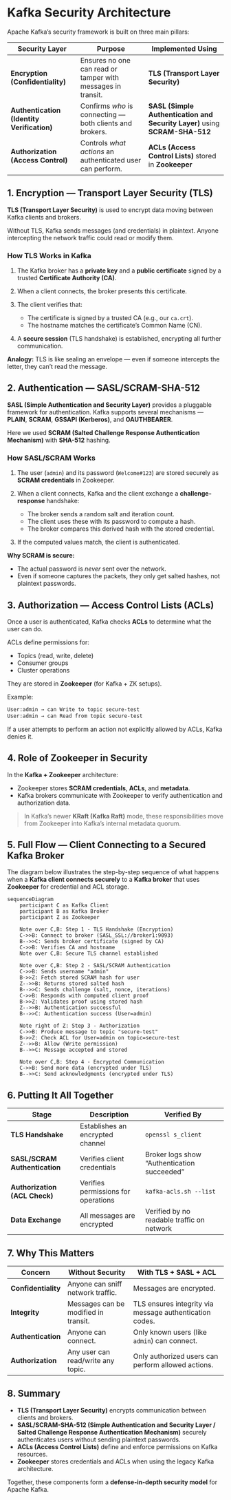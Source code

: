 # Kafka Security Architecture

Apache Kafka’s security framework is built on three main pillars:

| Security Layer                             | Purpose                                                     | Implemented Using                                                           |
| ------------------------------------------ | ----------------------------------------------------------- | --------------------------------------------------------------------------- |
| **Encryption (Confidentiality)**           | Ensures no one can read or tamper with messages in transit. | **TLS (Transport Layer Security)**                                          |
| **Authentication (Identity Verification)** | Confirms _who_ is connecting — both clients and brokers.    | **SASL (Simple Authentication and Security Layer)** using **SCRAM-SHA-512** |
| **Authorization (Access Control)**         | Controls _what actions_ an authenticated user can perform.  | **ACLs (Access Control Lists)** stored in **Zookeeper**                     |

## 1. Encryption — Transport Layer Security (TLS)

**TLS (Transport Layer Security)** is used to encrypt data moving between Kafka clients and brokers.

Without TLS, Kafka sends messages (and credentials) in plaintext. Anyone intercepting the network traffic could read or modify them.

### How TLS Works in Kafka

1. The Kafka broker has a **private key** and a **public certificate** signed by a trusted **Certificate Authority (CA)**.
2. When a client connects, the broker presents this certificate.
3. The client verifies that:

   - The certificate is signed by a trusted CA (e.g., our `ca.crt`).
   - The hostname matches the certificate’s Common Name (CN).

4. A **secure session** (TLS handshake) is established, encrypting all further communication.

**Analogy:**
TLS is like sealing an envelope — even if someone intercepts the letter, they can’t read the message.

## 2. Authentication — SASL/SCRAM-SHA-512

**SASL (Simple Authentication and Security Layer)** provides a pluggable framework for authentication.
Kafka supports several mechanisms — **PLAIN**, **SCRAM**, **GSSAPI (Kerberos)**, and **OAUTHBEARER**.

Here we used **SCRAM (Salted Challenge Response Authentication Mechanism)** with **SHA-512** hashing.

### How SASL/SCRAM Works

1. The user (`admin`) and its password (`Welcome#123`) are stored securely as **SCRAM credentials** in Zookeeper.
2. When a client connects, Kafka and the client exchange a **challenge-response** handshake:

   - The broker sends a random salt and iteration count.
   - The client uses these with its password to compute a hash.
   - The broker compares this derived hash with the stored credential.

3. If the computed values match, the client is authenticated.

**Why SCRAM is secure:**

- The actual password is _never_ sent over the network.
- Even if someone captures the packets, they only get salted hashes, not plaintext passwords.

## 3. Authorization — Access Control Lists (ACLs)

Once a user is authenticated, Kafka checks **ACLs** to determine what the user can do.

ACLs define permissions for:

- Topics (read, write, delete)
- Consumer groups
- Cluster operations

They are stored in **Zookeeper** (for Kafka + ZK setups).

Example:

```bash
User:admin → can Write to topic secure-test
User:admin → can Read from topic secure-test
```

If a user attempts to perform an action not explicitly allowed by ACLs, Kafka denies it.

## 4. Role of Zookeeper in Security

In the **Kafka + Zookeeper** architecture:

- Zookeeper stores **SCRAM credentials**, **ACLs**, and **metadata**.
- Kafka brokers communicate with Zookeeper to verify authentication and authorization data.

> In Kafka’s newer **KRaft (Kafka Raft)** mode, these responsibilities move from Zookeeper into Kafka’s internal metadata quorum.

## 5. Full Flow — Client Connecting to a Secured Kafka Broker

The diagram below illustrates the step-by-step sequence of what happens when a **Kafka client connects securely** to a **Kafka broker** that uses **Zookeeper** for credential and ACL storage.

```mermaid
sequenceDiagram
    participant C as Kafka Client
    participant B as Kafka Broker
    participant Z as Zookeeper

    Note over C,B: Step 1 - TLS Handshake (Encryption)
    C->>B: Connect to broker (SASL_SSL://broker1:9093)
    B-->>C: Sends broker certificate (signed by CA)
    C->>B: Verifies CA and hostname
    Note over C,B: Secure TLS channel established

    Note over C,B: Step 2 - SASL/SCRAM Authentication
    C->>B: Sends username "admin"
    B->>Z: Fetch stored SCRAM hash for user
    Z-->>B: Returns stored salted hash
    B-->>C: Sends challenge (salt, nonce, iterations)
    C->>B: Responds with computed client proof
    B->>Z: Validates proof using stored hash
    Z-->>B: Authentication successful
    B-->>C: Authentication success (User=admin)

    Note right of Z: Step 3 - Authorization
    C->>B: Produce message to topic "secure-test"
    B->>Z: Check ACL for User=admin on topic=secure-test
    Z-->>B: Allow (Write permission)
    B-->>C: Message accepted and stored

    Note over C,B: Step 4 - Encrypted Communication
    C->>B: Send more data (encrypted under TLS)
    B-->>C: Send acknowledgments (encrypted under TLS)
```

## 6. Putting It All Together

| Stage                         | Description                         | Verified By                                 |
| ----------------------------- | ----------------------------------- | ------------------------------------------- |
| **TLS Handshake**             | Establishes an encrypted channel    | `openssl s_client`                          |
| **SASL/SCRAM Authentication** | Verifies client credentials         | Broker logs show “Authentication succeeded” |
| **Authorization (ACL Check)** | Verifies permissions for operations | `kafka-acls.sh --list`                      |
| **Data Exchange**             | All messages are encrypted          | Verified by no readable traffic on network  |

## 7. Why This Matters

| Concern             | Without Security                     | With TLS + SASL + ACL                                   |
| ------------------- | ------------------------------------ | ------------------------------------------------------- |
| **Confidentiality** | Anyone can sniff network traffic.    | Messages are encrypted.                                 |
| **Integrity**       | Messages can be modified in transit. | TLS ensures integrity via message authentication codes. |
| **Authentication**  | Anyone can connect.                  | Only known users (like `admin`) can connect.            |
| **Authorization**   | Any user can read/write any topic.   | Only authorized users can perform allowed actions.      |

## 8. Summary

- **TLS (Transport Layer Security)** encrypts communication between clients and brokers.
- **SASL/SCRAM-SHA-512 (Simple Authentication and Security Layer / Salted Challenge Response Authentication Mechanism)** securely authenticates users without sending plaintext passwords.
- **ACLs (Access Control Lists)** define and enforce permissions on Kafka resources.
- **Zookeeper** stores credentials and ACLs when using the legacy Kafka architecture.

Together, these components form a **defense-in-depth security model** for Apache Kafka.

